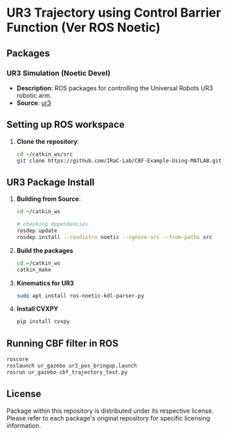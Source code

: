 # UR3 Trajectory using Control Barrier Function (Ver ROS Noetic)

## Packages

### UR3 Simulation (Noetic Devel)
- **Description**: ROS packages for controlling the Universal Robots UR3 robotic arm.
- **Source**: [ur3](https://github.com/ros-industrial/universal_robot/tree/noetic-devel)

## Setting up ROS workspace

1. **Clone the repository**:

    ```bash
    cd ~/catkin_ws/src
    git clone https://github.com/IRaC-Lab/CBF-Example-Using-MATLAB.git
    ```

## UR3 Package Install

1. **Building from Source**:

    ```bash
    cd ~/catkin_ws
    
    # checking dependencies
    rosdep update
    rosdep install --rosdistro noetic --ignore-src --from-paths src
    ```

2. **Build the packages**

    ```bash
    cd ~/catkin_ws
    catkin_make
    ```

3. **Kinematics for UR3**

    ```bash
    sudo apt install ros-noetic-kdl-parser-py
    ```

4. **Install CVXPY**

    ```bash
    pip install cvxpy
    ```

## Running CBF filter in ROS

```bash
roscore
roslaunch ur_gazebo ur3_pos_bringup.launch
rosrun ur_gazebo cbf_trajectory_test.py
```

## License

Package within this repository is distributed under its respective license. Please refer to each package's original repository for specific licensing information.
